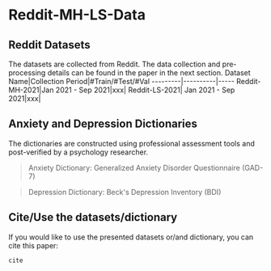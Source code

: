 # Reddit-MH-LS-Data

Reddit Datasets
----
The datasets are collected from Reddit. The data collection and pre-processing details can be found in the paper in the next section.
Dataset Name|Collection Period|#Train/#Test/#Val
---------|----------|-----
Reddit-MH-2021|Jan 2021 - Sep 2021|xxx|
Reddit-LS-2021| Jan 2021 - Sep 2021|xxx|



Anxiety and Depression Dictionaries
----
The dictionaries are constructed using professional assessment tools and post-verified by a psychology researcher.
>Anxiety Dictionary: Generalized Anxiety Disorder Questionnaire (GAD-7)

>Depression Dictionary: Beck's Depression Inventory (BDI)


Cite/Use the datasets/dictionary
------
If you would like to use the presented datasets or/and dictionary, you can cite this paper:
```
cite
```
